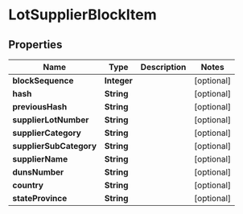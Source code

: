 
# LotSupplierBlockItem

## Properties
Name | Type | Description | Notes
------------ | ------------- | ------------- | -------------
**blockSequence** | **Integer** |  |  [optional]
**hash** | **String** |  |  [optional]
**previousHash** | **String** |  |  [optional]
**supplierLotNumber** | **String** |  |  [optional]
**supplierCategory** | **String** |  |  [optional]
**supplierSubCategory** | **String** |  |  [optional]
**supplierName** | **String** |  |  [optional]
**dunsNumber** | **String** |  |  [optional]
**country** | **String** |  |  [optional]
**stateProvince** | **String** |  |  [optional]



